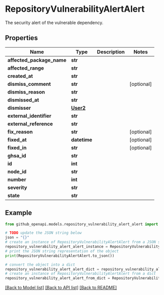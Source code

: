 # RepositoryVulnerabilityAlertAlert

The security alert of the vulnerable dependency.

## Properties

Name | Type | Description | Notes
------------ | ------------- | ------------- | -------------
**affected_package_name** | **str** |  | 
**affected_range** | **str** |  | 
**created_at** | **str** |  | 
**dismiss_comment** | **str** |  | [optional] 
**dismiss_reason** | **str** |  | 
**dismissed_at** | **str** |  | 
**dismisser** | [**User2**](User2.md) |  | 
**external_identifier** | **str** |  | 
**external_reference** | **str** |  | 
**fix_reason** | **str** |  | [optional] 
**fixed_at** | **datetime** |  | [optional] 
**fixed_in** | **str** |  | [optional] 
**ghsa_id** | **str** |  | 
**id** | **int** |  | 
**node_id** | **str** |  | 
**number** | **int** |  | 
**severity** | **str** |  | 
**state** | **str** |  | 

## Example

```python
from github_openapi.models.repository_vulnerability_alert_alert import RepositoryVulnerabilityAlertAlert

# TODO update the JSON string below
json = "{}"
# create an instance of RepositoryVulnerabilityAlertAlert from a JSON string
repository_vulnerability_alert_alert_instance = RepositoryVulnerabilityAlertAlert.from_json(json)
# print the JSON string representation of the object
print(RepositoryVulnerabilityAlertAlert.to_json())

# convert the object into a dict
repository_vulnerability_alert_alert_dict = repository_vulnerability_alert_alert_instance.to_dict()
# create an instance of RepositoryVulnerabilityAlertAlert from a dict
repository_vulnerability_alert_alert_from_dict = RepositoryVulnerabilityAlertAlert.from_dict(repository_vulnerability_alert_alert_dict)
```
[[Back to Model list]](../README.md#documentation-for-models) [[Back to API list]](../README.md#documentation-for-api-endpoints) [[Back to README]](../README.md)


